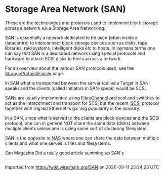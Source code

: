 # Storage Area Network (SAN)

These are the technologies and protocols used to implement block storage across a network a.k.a Storage Area Networking.

SAN is essentially a network dedicated to be used (often inside a datacentre) to interconnect block storage devices such as disks, tape libraries, raid systems, intelligent disks etc to hosts. In laymans terms one can say that SAN is a dedicated network using special protocols and hardware to attach SCSI disks to hosts across a network.

For an overview about the various SAN protocols used, see the [StorageProtocolFamily](/StorageProtocolFamily) page.

In SAN what is transported between the server (called a Target in SAN-speak) and the clients (called Initiators in SAN-speak) would be SCSI.

SANs are usually implemented using [FibreChannel](/FibreChannel) protocol and switches to act as the interconnect and transport for SCSI but the recent [iSCSI](/iSCSI) protocol together with Gigabit Ethernet is gaining popularity in the industry.

In a SAN, since what is served to the clients are block devices and the SCSI protocol, one can in general NOT share the same data (disks) between multiple clients unless one is using some sort of clustering filesystem.

SAN is the opposite to [NAS](/NAS) where one can share the data between multiple clients and what one serves is files and filesystems.

[San Magazine](http://www.sanmagazine.com/) Did a really good article summing up SAN's

---

Imported from https://wiki.wireshark.org/SAN on 2020-08-11 23:24:25 UTC

